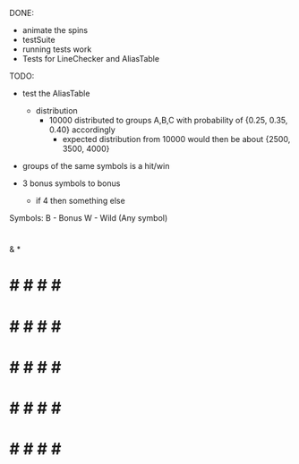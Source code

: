 DONE:
- animate the spins
- testSuite
- running tests work
- Tests for LineChecker and AliasTable

TODO:

- test the AliasTable
    - distribution
        - 10000 distributed to groups A,B,C with probability of {0.25, 0.35, 0.40} accordingly
            - expected distribution from 10000 would then be about {2500, 3500, 4000}

- groups of the same symbols is a hit/win
- 3 bonus symbols to bonus
    - if 4 then something else

Symbols:
B - Bonus
W - Wild (Any symbol)
#
&
*

# # # # # #
# # # # # #
# # # # # #
# # # # # #
# # # # # #


